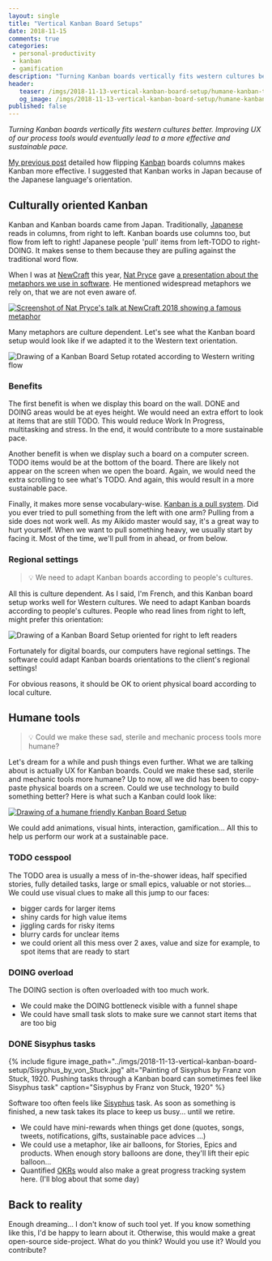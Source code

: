 ```yaml
---
layout: single
title: "Vertical Kanban Board Setups"
date: 2018-11-15
comments: true
categories:
 - personal-productivity
 - kanban
 - gamification
description: "Turning Kanban boards vertically fits western cultures better. There is a real opportunity to improve the UX of our process tools and bring a more effective and sustainable pace. For example, we could have localized Kanban boards setups. We could even create more humane and gamified boards."
header:
   teaser: /imgs/2018-11-13-vertical-kanban-board-setup/humane-kanban-teaser.jpeg
   og_image: /imgs/2018-11-13-vertical-kanban-board-setup/humane-kanban-og.jpeg
published: false
---
```

_Turning Kanban boards vertically fits western cultures better. Improving UX of our process tools would eventually lead to a more effective and sustainable pace._

[My previous post](/its-time-to-flip-your-kanban-board-setup/) detailed how flipping [Kanban](https://en.wikipedia.org/wiki/Kanban) boards columns makes Kanban more effective. I suggested that Kanban works in Japan because of the Japanese language's orientation.

## Culturally oriented Kanban

Kanban and Kanban boards came from Japan. Traditionally, [Japanese](https://en.wikipedia.org/wiki/Japanese_writing_system) reads in columns, from right to left. Kanban boards use columns too, but flow from left to right! Japanese people 'pull' items from left-TODO to right-DOING. It makes sense to them because they are pulling against the traditional word flow.

When I was at [NewCraft](https://ncrafts.io/) this year, [Nat Pryce](http://www.natpryce.com/) gave [a presentation about the metaphors we use in software](http://videos.ncrafts.io/video/275530146). He mentioned widespread metaphors we rely on, that we are not even aware of.

[![Screenshot of Nat Pryce's talk at NewCraft 2018 showing a famous metaphor](../imgs/2018-11-13-vertical-kanban-board-setup/nat-pryce-metaphore.jpg)](http://videos.ncrafts.io/video/275530146)

Many metaphors are culture dependent. Let's see what the Kanban board setup would look like if we adapted it to the Western text orientation.

![Drawing of a Kanban Board Setup rotated according to Western writing flow](../imgs/2018-11-13-vertical-kanban-board-setup/vertical-kanban.jpeg)

### Benefits

The first benefit is when we display this board on the wall. DONE and DOING areas would be at eyes height. We would need an extra effort to look at items that are still TODO. This would reduce Work In Progress, multitasking and stress. In the end, it would contribute to a more sustainable pace.

Another benefit is when we display such a board on a computer screen. TODO items would be at the bottom of the board. There are likely not appear on the screen when we open the board. Again, we would need the extra scrolling to see what's TODO. And again, this would result in a more sustainable pace.

Finally, it makes more sense vocabulary-wise. [Kanban is a pull system](https://kanbanize.com/lean-management/pull/what-is-pull-system/). Did you ever tried to pull something from the left with one arm? Pulling from a side does not work well. As my Aikido master would say, it's a great way to hurt yourself. When we want to pull something heavy, we usually start by facing it. Most of the time, we'll pull from in ahead, or from below.

### Regional settings

> 💡 We need to adapt Kanban boards according to people's cultures.

All this is culture dependent. As I said, I'm French, and this Kanban board setup works well for Western cultures. We need to adapt Kanban boards according to people's cultures. People who read lines from right to left, might prefer this orientation:

![Drawing of a Kanban Board Setup oriented for right to left readers](../imgs/2018-11-13-vertical-kanban-board-setup/vertical-right2left-kanban.jpeg)

Fortunately for digital boards, our computers have regional settings. The software could adapt Kanban boards orientations to the client's regional settings!

For obvious reasons, it should be OK to orient physical board according to local culture.

## Humane tools

> 💡 Could we make these sad, sterile and mechanic process tools more humane?

Let's dream for a while and push things even further. What we are talking about is actually UX for Kanban boards. Could we make these sad, sterile and mechanic tools more humane? Up to now, all we did has been to copy-paste physical boards on a screen. Could we use technology to build something better? Here is what such a Kanban could look like:

[![Drawing of a humane friendly Kanban Board Setup](../imgs/2018-11-13-vertical-kanban-board-setup/humane-kanban-small.jpeg)](../imgs/2018-11-13-vertical-kanban-board-setup/humane-kanban.jpeg)

We could add animations, visual hints, interaction, gamification... All this to help us perform our work at a sustainable pace.

### TODO cesspool

The TODO area is usually a mess of in-the-shower ideas, half specified stories, fully detailed tasks, large or small epics, valuable or not stories... We could use visual clues to make all this jump to our faces:

*   bigger cards for larger items
*   shiny cards for high value items
*   jiggling cards for risky items
*   blurry cards for unclear items
*   we could orient all this mess over 2 axes, value and size for example, to spot items that are ready to start

### DOING overload

The DOING section is often overloaded with too much work.

*   We could make the DOING bottleneck visible with a funnel shape
*   We could have small task slots to make sure we cannot start items that are too big

### DONE Sisyphus tasks

{% include figure image_path="../imgs/2018-11-13-vertical-kanban-board-setup/Sisyphus_by_von_Stuck.jpg" alt="Painting of Sisyphus by Franz von Stuck, 1920. Pushing tasks through a Kanban board can sometimes feel like Sisyphus task" caption="Sisyphus by Franz von Stuck, 1920" %}

Software too often feels like [Sisyphus](https://en.wikipedia.org/wiki/Sisyphus) task. As soon as something is finished, a new task takes its place to keep us busy... until we retire.

*   We could have mini-rewards when things get done (quotes, songs, tweets, notifications, gifts, sustainable pace advices ...)
*   We could use a metaphor, like air balloons, for Stories, Epics and products. When enough story balloons are done, they'll lift their epic balloon...
*   Quantified [OKRs](https://en.wikipedia.org/wiki/OKR) would also make a great progress tracking system here. (I'll blog about that some day)

## Back to reality

Enough dreaming... I don't know of such tool yet. If you know something like this, I'd be happy to learn about it. Otherwise, this would make a great open-source side-project. What do you think? Would you use it? Would you contribute?